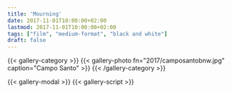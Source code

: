 ```yaml
---
title: 'Mourning'
date: 2017-11-01T10:00:00+02:00
lastmod: 2017-11-01T10:00:00+02:00
tags: ["film", "medium-format", "black and white"]
draft: false
---
```

{{< gallery-category >}}
    {{< gallery-photo fn="2017/camposantobnw.jpg" caption="Campo Santo" >}}
{{< /gallery-category >}}

{{< gallery-modal >}}
{{< gallery-script >}}
<!--more-->
